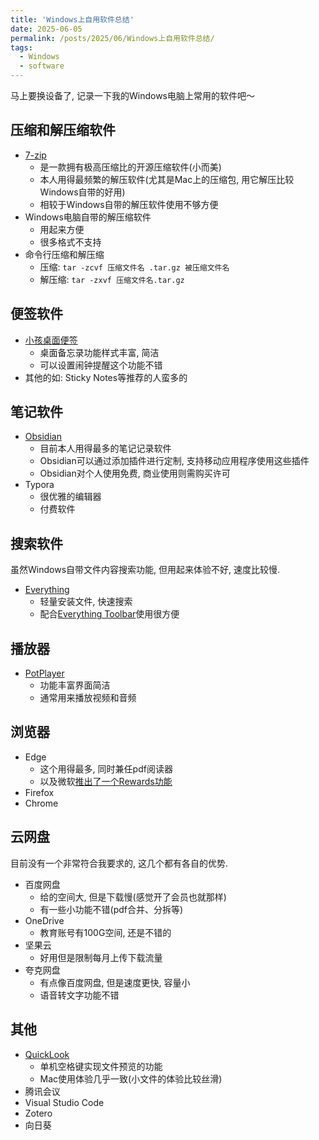 ```yaml
---
title: 'Windows上自用软件总结'
date: 2025-06-05
permalink: /posts/2025/06/Windows上自用软件总结/
tags:
  - Windows
  - software
---
```


马上要换设备了, 记录一下我的Windows电脑上常用的软件吧～

压缩和解压缩软件
------
- [7-zip](https://www.7-zip.org/)
  - 是一款拥有极高压缩比的开源压缩软件(小而美)
  - 本人用得最频繁的解压软件(尤其是Mac上的压缩包, 用它解压比较Windows自带的好用)
  - 相较于Windows自带的解压软件使用不够方便
- Windows电脑自带的解压缩软件
  - 用起来方便
  - 很多格式不支持
- 命令行压缩和解压缩
  - 压缩: `tar -zcvf 压缩文件名 .tar.gz 被压缩文件名`
  - 解压缩: `tar -zxvf 压缩文件名.tar.gz`

便签软件
------
- [小孩桌面便签](http://www.notesmaker.com/)
  - 桌面备忘录功能样式丰富, 简洁
  - 可以设置闹钟提醒这个功能不错
- 其他的如: Sticky Notes等推荐的人蛮多的

笔记软件
------
- [Obsidian](https://obsidian.md/)
  - 目前本人用得最多的笔记记录软件
  - Obsidian可以通过添加插件进行定制, 支持移动应用程序使用这些插件
  - Obsidian对个人使用免费, 商业使用则需购买许可
- Typora
  - 很优雅的编辑器
  - 付费软件

搜索软件
------
虽然Windows自带文件内容搜索功能, 但用起来体验不好, 速度比较慢.
- [Everything](https://www.voidtools.com/zh-cn/)
  - 轻量安装文件, 快速搜索
  - 配合[Everything Toolbar](https://github.com/srwi/EverythingToolbar)使用很方便

播放器
------
- [PotPlayer](https://potplayer.daum.net/)
  - 功能丰富界面简洁
  - 通常用来播放视频和音频

浏览器
------
- Edge
  - 这个用得最多, 同时兼任pdf阅读器
  - 以及微软[推出了一个Rewards功能](https://rewards.bing.com/welcome?rh=3ED506CE&ref=rafsrchae)
- Firefox
- Chrome

云网盘
------
目前没有一个非常符合我要求的, 这几个都有各自的优势. 
- 百度网盘
  - 给的空间大, 但是下载慢(感觉开了会员也就那样)
  - 有一些小功能不错(pdf合并、分拆等)
- OneDrive
  - 教育账号有100G空间, 还是不错的
- 坚果云
  - 好用但是限制每月上传下载流量
- 夸克网盘
  - 有点像百度网盘, 但是速度更快, 容量小
  - 语音转文字功能不错

其他
------
- [QuickLook](https://github.com/QL-Win/QuickLook/releases)
  - 单机空格键实现文件预览的功能
  - Mac使用体验几乎一致(小文件的体验比较丝滑)
- 腾讯会议
- Visual Studio Code
- Zotero
- 向日葵




